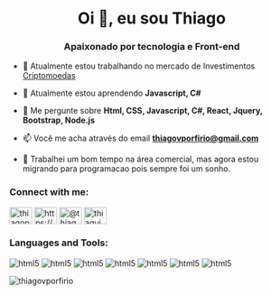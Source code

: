 <h1 align="center">Oi 👋, eu sou Thiago</h1>
<h3 align="center">Apaixonado por tecnologia e Front-end</h3>

- 🔭 Atualmente estou trabalhando no mercado de Investimentos [Criptomoedas](https://accounts.binance.com/pt-BR/login)

- 🌱 Atualmente estou aprendendo **Javascript, C#**

- 💬 Me pergunte sobre **Html, CSS, Javascript, C#, React, Jquery, Bootstrap, Node.js**

- 📫 Você me acha através do email **thiagovporfirio@gmail.com**

- 📄 Trabalhei um bom tempo na área comercial, mas agora estou migrando para programacao pois sempre foi um sonho.

<h3 align="left">Connect with me:</h3>
<p align="left">
<a href="https://twitter.com/thiagoporfirioo" target="blank"><img align="center" src="https://raw.githubusercontent.com/rahuldkjain/github-profile-readme-generator/master/src/images/icons/Social/twitter.svg" alt="thiagoporfirioo" height="30" width="40" /></a>
<a href="https://www.linkedin.com/in/thiago-porfirio001/" target="blank"><img align="center" src="https://raw.githubusercontent.com/rahuldkjain/github-profile-readme-generator/master/src/images/icons/Social/linked-in-alt.svg" alt="https://www.linkedin.com/in/thiago-porfirio001/" height="30" width="40" /></a>
<a href="https://instagram.com/thiagoporfirio_" target="blank"><img align="center" src="https://raw.githubusercontent.com/rahuldkjain/github-profile-readme-generator/master/src/images/icons/Social/instagram.svg" alt="@thiagoporfirio_" height="30" width="40" /></a>
<a href="https://discord.gg/thiaguim_#5592" target="blank"><img align="center" src="https://raw.githubusercontent.com/rahuldkjain/github-profile-readme-generator/master/src/images/icons/Social/discord.svg" alt="thiaguim_#5592" height="30" width="40" /></a>
</p>

<h3 align="left">Languages and Tools:</h3>
<div style="display: inline_block">
  <img align="center" alt="html5" src="(https://img.shields.io/badge/HTML5-E34F26?style=for-the-badge&logo=html5&logoColor=white)" />
  <img align="center" alt="html5" src="(https://img.shields.io/badge/CSS3-1572B6?style=for-the-badge&logo=css3&logoColor=white)" />
  <img align="center" alt="html5" src="(https://img.shields.io/badge/JavaScript-F7DF1E?style=for-the-badge&logo=javascript&logoColor=black)" />
  <img align="center" alt="html5" src="(https://img.shields.io/badge/React-20232A?style=for-the-badge&logo=react&logoColor=61DAFB)" />
  <img align="center" alt="html5" src="(https://img.shields.io/badge/Bootstrap-563D7C?style=for-the-badge&logo=bootstrap&logoColor=white)" />
  <img align="center" alt="html5" src="(https://img.shields.io/badge/jQuery-0769AD?style=for-the-badge&logo=jquery&logoColor=white)" />
  <img align="center" alt="html5" src="(https://img.shields.io/badge/MongoDB-4EA94B?style=for-the-badge&logo=mongodb&logoColor=white)" /></div>


<p><img align="center" src="https://github-readme-stats.vercel.app/api/top-langs?username=thiagovporfirio&show_icons=true&locale=en&layout=compact" alt="thiagovporfirio" /></p>



<!---

- 👋 Hi, I’m @thiagovporfirio
- 👀 I’m interested in ...
- 🌱 I’m currently learning ...
- 💞️ I’m looking to collaborate on ...
- 📫 How to reach me ...


thiagovporfirio/thiagovporfirio is a ✨ special ✨ repository because its `README.md` (this file) appears on your GitHub profile.
You can click the Preview link to take a look at your changes.
--->

